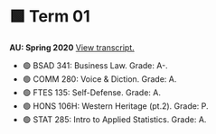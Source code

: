 # 🟩 Term 01
**AU: Spring 2020**
[View transcript.](https://user-images.githubusercontent.com/67705789/175010700-5a5efe9a-15c8-4ce0-9951-77e288bc2f6b.png)
* 🟢 BSAD 341: Business Law. Grade: A-.
* 🟢 COMM 280: Voice & Diction. Grade: A.
* 🟢 FTES 135: Self-Defense. Grade: A. 
* 🟢 HONS 106H: Western Heritage (pt.2). Grade: P.
* 🟢 STAT 285: Intro to Applied Statistics. Grade: A. 
